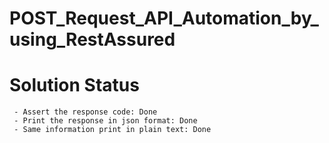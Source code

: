 # POST_Request_API_Automation_by_using_RestAssured
# **Solution Status**
     - Assert the response code: Done
     - Print the response in json format: Done
     - Same information print in plain text: Done
